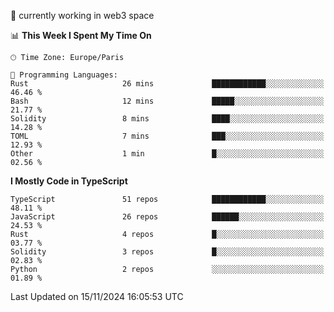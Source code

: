 🔭 currently working in web3 space

<!--START_SECTION:waka-->
📊 **This Week I Spent My Time On** 

```text
🕑︎ Time Zone: Europe/Paris

💬 Programming Languages: 
Rust                     26 mins             ████████████░░░░░░░░░░░░░   46.46 % 
Bash                     12 mins             █████░░░░░░░░░░░░░░░░░░░░   21.77 % 
Solidity                 8 mins              ████░░░░░░░░░░░░░░░░░░░░░   14.28 % 
TOML                     7 mins              ███░░░░░░░░░░░░░░░░░░░░░░   12.93 % 
Other                    1 min               █░░░░░░░░░░░░░░░░░░░░░░░░   02.56 % 
```

**I Mostly Code in TypeScript** 

```text
TypeScript               51 repos            ████████████░░░░░░░░░░░░░   48.11 % 
JavaScript               26 repos            ██████░░░░░░░░░░░░░░░░░░░   24.53 % 
Rust                     4 repos             █░░░░░░░░░░░░░░░░░░░░░░░░   03.77 % 
Solidity                 3 repos             █░░░░░░░░░░░░░░░░░░░░░░░░   02.83 % 
Python                   2 repos             ░░░░░░░░░░░░░░░░░░░░░░░░░   01.89 % 
```




 Last Updated on 15/11/2024 16:05:53 UTC
<!--END_SECTION:waka-->
